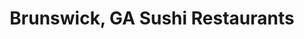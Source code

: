 ---
layout: city
title: Brunswick, GA Sushi Restaurants
permalink: /georgia/brunswick/
stateAbbr: GA
stateName: Georgia
cityName: Brunswick
---